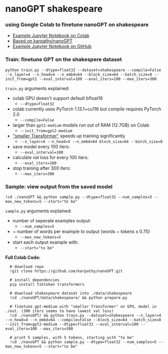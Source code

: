 # nanoGPT shakespeare
### using Google Colab to finetune nanoGPT on shakespeare

* [Example Jupyter Notebook on Colab](https://colab.research.google.com/drive/1G97dn-Ivle2PgjH3MXjnkOHYOnxlrf79)
* [Based on karpathy/nanoGPT](https://github.com/karpathy/nanoGPT)
* [Example Jupyter Notebook on GitHub](https://github.com/eniompw/nanoGPTshakespeare/blob/main/nanoGPTshakespeare.ipynb)


### Train: finetune GPT on the shakespere dataset  
`python train.py --dtype=float32 --dataset=shakespeare --compile=False --n_layer=4 --n_head=4 --n_embd=64 --block_size=64 --batch_size=8 --init_from=gpt2 --eval_interval=100 --eval_iters=100 --max_iters=300`

`train.py` arguments explained:

* colab GPU doesn't support default bfloat16
  * `--dtype=float32`
* colab currently uses PyTorch 1.13.1+cu116 but compile requires PyTorch 2.0
  * `--compile=False`
*  larger than `gpt2-medium` models run out of RAM (12.7GB) on Colab
   *  `--init_from=gpt2-medium`
* ["smaller Transformer"](https://github.com/karpathy/nanoGPT#i-only-have-a-macbook) speeds up training significantly 
  * `--n_layer=4 --n_head=4 --n_embd=64 block_size=64 --batch_size=8`
* save model every 100 iters:
  * `--eval_interval=100`
* calculate val loss for every 100 iters:
  * `--eval_iters=100`
* stop training after 300 iters:
  * `--max_iters=300`

### Sample: view output from the saved model   
`!cd ./nanoGPT && python sample.py --dtype=float32 --num_samples=5 --max_new_tokens=5 --start="to be"`

`sample.py` arguments explained:

* number of seperate examples output:
  * `--num_samples=5`
* ~ number of words per example to output (words ~ tokens x 0.75) 
  * `--max_new_tokens=5`
* start each output example with:
  * `--start="to be"`

**Full Colab Code:**
```
  # download repo
  !git clone https://github.com/karpathy/nanoGPT.git
  
  # install dependencies
  pip install tiktoken transformers
  
  # download shakespeare dataset into ./data/shakespeare
  !cd ./nanoGPT/data/shakespeare/ && python prepare.py
  
  # finetune gpt-medium with "smaller Transformer" on GPU, model in ./out. (300 iters seems to have lowest val loss) 
  !cd ./nanoGPT/ && python train.py --dataset=shakespeare --n_layer=4 --n_head=4 --n_embd=64 --compile=False --block_size=64 --batch_size=8 --init_from=gpt2-medium --dtype=float32 --eval_interval=100 --eval_iters=100 --max_iters=300
  
  # print 5 samples, with 5 tokens, starting with "to be"
  !cd ./nanoGPT && python sample.py --dtype=float32 --num_samples=5 --max_new_tokens=5 --start="to be"
```
